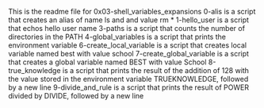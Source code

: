 This is the readme file for 0x03-shell_variables_expansions
0-alis is a script that creates an alias of name ls and and value rm *
1-hello_user is a script that echos hello user name
3-paths is a script that counts the number of directories in the PATH
4-global_variables is a script that prints the environment variable
6-create_local_variable is a script that creates local variable named best with value school
7-create_global_variable is a script that creates a global variable named BEST with value School
8-true_knowledge is a script that prints the result of the addition of 128 with the value stored in the environment variable TRUEKNOWLEDGE, followed by a new line
9-divide_and_rule is a script that prints the result of POWER divided by DIVIDE, followed by a new line
